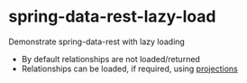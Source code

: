 # spring-data-rest-lazy-load
Demonstrate spring-data-rest with lazy loading

* By default relationships are not loaded/returned
* Relationships can be loaded, if required, using [projections](https://docs.spring.io/spring-data/jpa/docs/current/reference/html/#projections)
